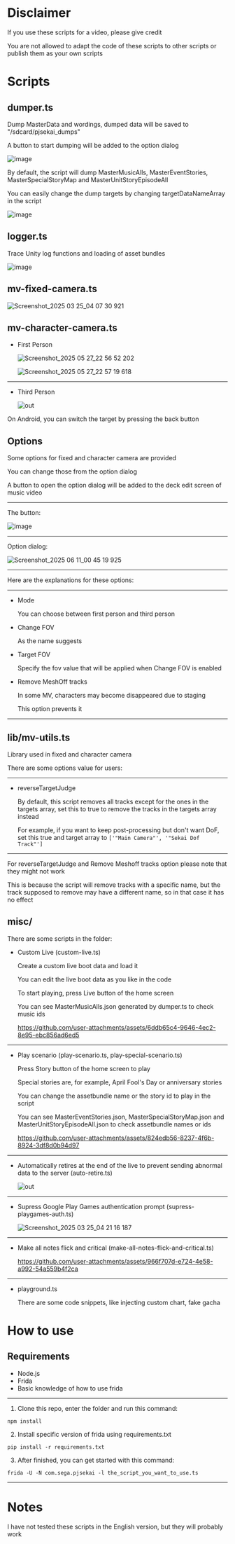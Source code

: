 # Disclaimer
If you use these scripts for a video, please give credit

You are not allowed to adapt the code of these scripts to other scripts or publish them as your own scripts

# Scripts
## dumper.ts
Dump MasterData and wordings, dumped data will be saved to "/sdcard/pjsekai_dumps"

A button to start dumping will be added to the option dialog

![image](https://github.com/user-attachments/assets/b95c522b-9ebe-4761-8f73-721c9b37bafa)

By default, the script will dump MasterMusicAlls, MasterEventStories, MasterSpecialStoryMap and MasterUnitStoryEpisodeAll

You can easily change the dump targets by changing targetDataNameArray in the script

![image](https://github.com/user-attachments/assets/28fef10a-9dcd-4ba5-898b-5cf98fd9784c)

## logger.ts
Trace Unity log functions and loading of asset bundles

![image](https://github.com/user-attachments/assets/93d0e922-24d0-41ad-bfa6-3532bd9768e5)

## mv-fixed-camera.ts

![Screenshot_2025 03 25_04 07 30 921](https://github.com/user-attachments/assets/e34d21c3-00f4-458e-abc0-852615ea54e4)

## mv-character-camera.ts

- First Person

  ![Screenshot_2025 05 27_22 56 52 202](https://github.com/user-attachments/assets/4176f90a-ea9f-41b9-8cfa-f9e6e4211881)
  
  ![Screenshot_2025 05 27_22 57 19 618](https://github.com/user-attachments/assets/7bb2363f-a69b-4e08-96e5-aa91adbe5da0)

---

- Third Person

  ![out](https://github.com/user-attachments/assets/4b435987-d596-419e-88d2-48367a448349)

On Android, you can switch the target by pressing the back button

## Options
Some options for fixed and character camera are provided

You can change those from the option dialog

A button to open the option dialog will be added to the deck edit screen of music video

---

The button:

![image](https://github.com/user-attachments/assets/482c7145-bda5-44cb-8436-25df01fdb0b0)

---

Option dialog:

![Screenshot_2025 06 11_00 45 19 925](https://github.com/user-attachments/assets/cc114b82-c50c-4995-a686-78e2b1c47934)

---

Here are the explanations for these options:

---

- Mode
  
  You can choose between first person and third person

- Change FOV

  As the name suggests

- Target FOV

  Specify the fov value that will be applied when Change FOV is enabled

- Remove MeshOff tracks

  In some MV, characters may become disappeared due to staging

  This option prevents it

---

## lib/mv-utils.ts
Library used in fixed and character camera

There are some options value for users:

---

- reverseTargetJudge
  
  By default, this script removes all tracks except for the ones in the targets array, set this to true to remove the tracks in the targets array instead

  For example, if you want to keep post-processing but don't want DoF, set this true and target array to `['"Main Camera"', '"Sekai Dof Track"']`

---

For reverseTargetJudge and Remove Meshoff tracks option please note that they might not work

This is because the script will remove tracks with a specific name, but the track supposed to remove may have a different name, so in that case it has no effect

## misc/
There are some scripts in the folder:
- Custom Live (custom-live.ts)

  Create a custom live boot data and load it

  You can edit the live boot data as you like in the code

  To start playing, press Live button of the home screen

  You can see MasterMusicAlls.json generated by dumper.ts to check music ids

  https://github.com/user-attachments/assets/6ddb65c4-9646-4ec2-8e95-ebc856ad6ed5

---

- Play scenario (play-scenario.ts, play-special-scenario.ts)

  Press Story button of the home screen to play

  Special stories are, for example, April Fool's Day or anniversary stories

  You can change the assetbundle name or the story id to play in the script

  You can see MasterEventStories.json, MasterSpecialStoryMap.json and MasterUnitStoryEpisodeAll.json to check assetbundle names or ids

  https://github.com/user-attachments/assets/824edb56-8237-4f6b-8924-3df8d0b94d97

---

- Automatically retires at the end of the live to prevent sending abnormal data to the server (auto-retire.ts)

  ![out](https://github.com/user-attachments/assets/712aa0b6-f172-4413-b464-b5ae287e0d6b)

---
  
- Supress Google Play Games authentication prompt (supress-playgames-auth.ts)

  ![Screenshot_2025 03 25_04 21 16 187](https://github.com/user-attachments/assets/05a01dbc-8b8e-45b6-9152-d9f3f767a356)

---

- Make all notes flick and critical (make-all-notes-flick-and-critical.ts)

  https://github.com/user-attachments/assets/966f707d-e724-4e58-a992-54a559b4f2ca

---

- playground.ts

  There are some code snippets, like injecting custom chart, fake gacha

# How to use
## Requirements
- Node.js
- Frida
- Basic knowledge of how to use frida

---

1. Clone this repo, enter the folder and run this command:
```
npm install
```
2. Install specific version of frida using requirements.txt
```
pip install -r requirements.txt
```
3. After finished, you can get started with this command:
```
frida -U -N com.sega.pjsekai -l the_script_you_want_to_use.ts
```

---

# Notes
I have not tested these scripts in the English version, but they will probably work
